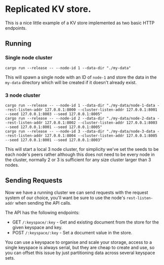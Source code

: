 # Replicated KV store.

This is a nice little example of a KV store implemented as two basic HTTP endpoints.

## Running
### Single node cluster
```shell
cargo run --release -- --node-id 1 --data-dir "./my-data"
```

This will spawn a single node with an ID of `node-1` and store the data in the `my-data` directory which will be
created if it doesn't already exist.


### 3 node cluster
```shell
cargo run --release -- --node-id 1 --data-dir "./my-data/node-1-data --rest-listen-addr 127.0.0.1:8000 --cluster-listen-addr 127.0.0.1:8001 --seed 127.0.0.1:8003 --seed 127.0.0.1:8005"
cargo run --release -- --node-id 2 --data-dir "./my-data/node-2-data --rest-listen-addr 127.0.0.1:8002 --cluster-listen-addr 127.0.0.1:8003 --seed 127.0.0.1:8001 --seed 127.0.0.1:8005"
cargo run --release -- --node-id 3 --data-dir "./my-data/node-3-data --rest-listen-addr 127.0.0.1:8004 --cluster-listen-addr 127.0.0.1:8005 --seed 127.0.0.1:8001 --seed 127.0.0.1:8003"
```

This will start a local 3 node cluster, for simplicity we've set the seeds to be each node's peers rather although this does
not need to be every node in the cluster, normally 2 or 3 is sufficient for any size cluster larger than 3 nodes.

## Sending Requests
Now we have a running cluster we can send requests with the request system of our choice, 
you'll want be sure to use the node's `rest-listen-addr` when sending the API calls.

The API has the following endpoints:
- GET `/:keyspace/:key` - Get and existing document from the store for the given keyspace and key.
- POST `/:keyspace/:key` - Set a document value in the store.

You can use a keyspace to organise and scale your storage, access to a single keyspace is always serial, 
but they are cheap to create and use, so you can offset this issue by just partitioning data across several
keyspace sets.